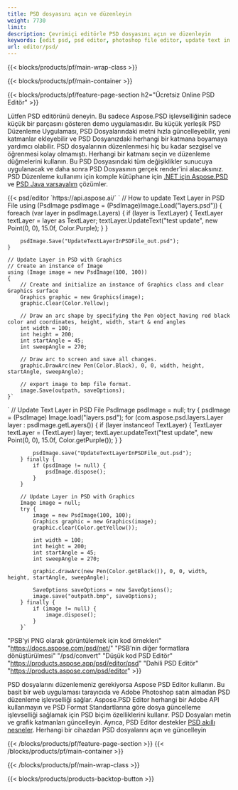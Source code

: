 ```yaml
---
title: PSD dosyasını açın ve düzenleyin
weight: 7730
limit: 
description: Çevrimiçi editörle PSD dosyasını açın ve düzenleyin
keywords: [edit psd, psd editor, photoshop file editor, update text in psd, update psd, open psd, update text in psd]
url: editor/psd/
---
```


{{< blocks/products/pf/main-wrap-class >}}

{{< blocks/products/pf/main-container >}}

{{< blocks/products/pf/feature-page-section h2="Ücretsiz Online PSD Editör" >}}
<p>Lütfen PSD editörünü deneyin. Bu sadece Aspose.PSD işlevselliğinin sadece küçük bir parçasını gösteren demo uygulamasıdır. Bu küçük yerleşik PSD Düzenleme Uygulaması, PSD Dosyalarındaki metni hızla güncelleyebilir, yeni katmanlar ekleyebilir ve PSD Dosyanızdaki herhangi bir katmana boyamaya yardımcı olabilir. PSD dosyalarının düzenlenmesi hiç bu kadar sezgisel ve öğrenmesi kolay olmamıştı. Herhangi bir katmanı seçin ve düzenleme düğmelerini kullanın. Bu PSD Dosyasındaki tüm değişiklikler sunucuya uygulanacak ve daha sonra PSD Dosyasının gerçek render'ini alacaksınız. PSD Düzenleme kullanımı için komple kütüphane için <a href="/psd/{{< lang-code >}}net">.NET için Aspose.PSD</a> ve <a href="/psd/{{< lang-code >}}java">PSD Java varsayalım</a> çözümler. </p>
{{< psd/editor `https://api.aspose.ai/` 
`	// How to update Text Layer in PSD File
	using (PsdImage psdImage = (PsdImage)Image.Load("layers.psd"))
  	{
		foreach (var layer in psdImage.Layers)
		{
			if (layer is TextLayer)
			{
				TextLayer textLayer = layer as TextLayer;
				textLayer.UpdateText("test update", new Point(0, 0), 15.0f, Color.Purple);
			}
		}

		psdImage.Save("UpdateTextLayerInPSDFile_out.psd");
	}
	
	// Update Layer in PSD with Graphics
	// Create an instance of Image
	using (Image image = new PsdImage(100, 100))
	{
		// Create and initialize an instance of Graphics class and clear Graphics surface
		Graphics graphic = new Graphics(image);
		graphic.Clear(Color.Yellow);

		// Draw an arc shape by specifying the Pen object having red black color and coordinates, height, width, start & end angles                 
		int width = 100;
		int height = 200;
		int startAngle = 45;
		int sweepAngle = 270;

		// Draw arc to screen and save all changes.
		graphic.DrawArc(new Pen(Color.Black), 0, 0, width, height, startAngle, sweepAngle);

		// export image to bmp file format.
		image.Save(outpath, saveOptions);
	}` 
`       // Update Text Layer in PSD File
        PsdImage psdImage = null;
        try {
            psdImage = (PsdImage) Image.load("layers.psd");
            for (com.aspose.psd.layers.Layer layer : psdImage.getLayers()) {
                if (layer instanceof TextLayer) {
                    TextLayer textLayer = (TextLayer) layer;
                    textLayer.updateText("test update", new Point(0, 0), 15.0f, Color.getPurple());
                }
            }

            psdImage.save("UpdateTextLayerInPSDFile_out.psd");
        } finally {
            if (psdImage != null) {
                psdImage.dispose();
            }
        }

        // Update Layer in PSD with Graphics
        Image image = null;
        try {
            image = new PsdImage(100, 100);
            Graphics graphic = new Graphics(image);
            graphic.clear(Color.getYellow());

            int width = 100;
            int height = 200;
            int startAngle = 45;
            int sweepAngle = 270;

            graphic.drawArc(new Pen(Color.getBlack()), 0, 0, width, height, startAngle, sweepAngle);

            SaveOptions saveOptions = new SaveOptions();
            image.save("outpath.bmp", saveOptions);
        } finally {
            if (image != null) {
                image.dispose();
            }
        }`	 
"PSB'yi PNG olarak görüntülemek için kod örnekleri"  "https://docs.aspose.com/psd/net/" 
"PSB'nin diğer formatlara dönüştürülmesi"  "/psd/convert" 
"Düşük kod PSD Editör" "https://products.aspose.app/psd/editor/psd" 
"Dahili PSD Editör" "https://products.aspose.com/psd/editor" >}}
<p>PSD dosyalarını düzenlemeniz gerekiyorsa Aspose PSD Editor kullanın. Bu basit bir web uygulaması tarayıcıda ve Adobe Photoshop satın almadan PSD düzenleme işlevselliği sağlar. Aspose.PSD Editor herhangi bir Adobe API kullanmayın ve PSD Format Standartlarına göre dosya güncelleme işlevselliği sağlamak için PSD biçim özelliklerini kullanır. PSD Dosyaları metin ve grafik katmanları güncelleyin. Ayrıca, PSD Editor destekler <a href="https://reference.aspose.com/psd/net/aspose.psd.fileformats.psd.layers.smartobjects/smartobjectlayer/">PSD akıllı nesneler</a>. Herhangi bir cihazdan PSD dosyalarını açın ve güncelleyin</p>

{{< /blocks/products/pf/feature-page-section >}}
{{< /blocks/products/pf/main-container >}}


{{< /blocks/products/pf/main-wrap-class >}}

{{< blocks/products/products-backtop-button >}}

